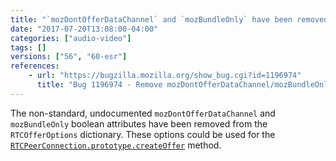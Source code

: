 ```yaml
---
title: "`mozDontOfferDataChannel` and `mozBundleOnly` have been removed from `RTCOfferOptions`"
date: "2017-07-20T13:08:00-04:00"
categories: ["audio-video"]
tags: []
versions: ["56", "60-esr"]
references:
    - url: "https://bugzilla.mozilla.org/show_bug.cgi?id=1196974"
      title: "Bug 1196974 - Remove mozDontOfferDataChannel/mozBundleOnly from RTCOfferOptions"
---
```

The non-standard, undocumented `mozDontOfferDataChannel` and `mozBundleOnly` boolean attributes have been removed from the `RTCOfferOptions` dictionary. These options could be used for the [`RTCPeerConnection.prototype.createOffer`](https://developer.mozilla.org/docs/Web/API/RTCPeerConnection/createOffer) method.
